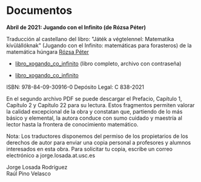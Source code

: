 # Documentos

**Abril de 2021: Jugando con el Infinito (de Rózsa Péter)**


Traducción al castellano del libro: "Játék a végtelennel: Matematika kívülállóknak" (Jugando con el Infinito: matemáticas para forasteros) de la matemática húngara [Rózsa Péter](https://es.wikipedia.org/wiki/R%C3%B3zsa_P%C3%A9ter)

- [libro_xogando_co_infinito](libro_xogando_co_infinito_protected.pdf)
  (libro completo, archivo con contraseña)

- [libro_xogando_co_infinito](libro_xogando_co_infinito.pdf)

ISBN: 978-84-09-30916-0
Depósito Legal: C 838-2021

En el segundo archivo PDF se puede descargar el Prefacio, Capítulo 1, Capítulo 2 y Capítulo 22 para su lectura. Estos fragmentos permiten valorar la calidad excepcional de la obra y constatan que, partiendo de lo más básico y elemental, la autora conduce con sumo cuidado y maestría al lector hasta la frontera de conocimiento matemático. 

Nota: Los traductores disponemos del permiso de los propietarios de los derechos de autor para enviar una copia personal a profesores y alumnos interesados en esta obra. Para solicitar tu copia, escribe un correo electrónico a jorge.losada.at.usc.es

<p>Jorge Losada Rodríguez
<br>Raúl Pino Velasco
</p>
